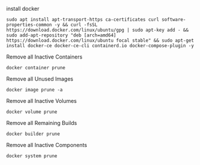 install docker
```
sudo apt install apt-transport-https ca-certificates curl software-properties-common -y && curl -fsSL https://download.docker.com/linux/ubuntu/gpg | sudo apt-key add - && sudo add-apt-repository "deb [arch=amd64] https://download.docker.com/linux/ubuntu focal stable" && sudo apt-get install docker-ce docker-ce-cli containerd.io docker-compose-plugin -y
```


Remove all Inactive Containers
```
docker container prune
```
Remove all Unused Images
```
docker image prune -a
```
Remove all Inactive Volumes
```
docker volume prune
```

Remove all Remaining Builds
```
docker builder prune
```

Remove all Inactive Components
```
docker system prune
```
